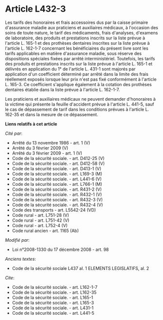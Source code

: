 # Article L432-3

Les tarifs des honoraires et frais accessoires dus par la caisse primaire d'assurance maladie aux praticiens et auxiliaires
médicaux, à l'occasion des soins de toute nature, le tarif des médicaments, frais d'analyses, d'examens de laboratoire, des
produits et prestations inscrits sur la liste prévue à l'article L. 165-1 et des prothèses dentaires inscrites sur la liste
prévue à l'article L. 162-1-7 concernant les bénéficiaires du présent livre sont les tarifs applicables en matière
d'assurance maladie, sous réserve des dispositions spéciales fixées par arrêté interministériel. Toutefois, les tarifs des
produits et prestations inscrits sur la liste prévue à l'article L. 165-1 et délivrés en application du 1° de l'article L.
431-1 sont majorés par application d'un coefficient déterminé par arrêté dans la limite des frais réellement exposés lorsque
leur prix n'est pas fixé conformément à l'article L. 165-3. Ce coefficient s'applique également à la cotation des prothèses
dentaires établie dans la liste prévue à l'article L. 162-1-7. 

Les praticiens et auxiliaires médicaux ne peuvent demander d'honoraires à la victime qui présente la feuille d'accident
prévue à l'article L. 441-5, sauf le cas de dépassement de tarif dans les conditions prévues à l'article L. 162-35 et dans la
mesure de ce dépassement.

**Liens relatifs à cet article**

_Cité par_:

  - Arrêté du 13 novembre 1986 - art. 1 (V)
  - Arrêté du 3 février 2009 (V)
  - Arrêté du 3 février 2009 - art. 1 (V)
  - Code de la sécurité sociale. - art. D412-25 (V)
  - Code de la sécurité sociale. - art. D412-58 (V)
  - Code de la sécurité sociale. - art. D413-1 (V)
  - Code de la sécurité sociale. - art. L169-3 (M)
  - Code de la sécurité sociale. - art. L441-6 (V)
  - Code de la sécurité sociale. - art. L766-1 (M)
  - Code de la sécurité sociale. - art. R431-2 (V)
  - Code de la sécurité sociale. - art. R432-1 (V)
  - Code de la sécurité sociale. - art. R432-3 (V)
  - Code de la sécurité sociale. - art. R432-4 (V)
  - Code des transports - art. L5542-24 (VD)
  - Code rural - art. L751-28 (V)
  - Code rural - art. L751-42 (V)
  - Code rural - art. L752-4 (V)
  - Code rural ancien - art. 1165 (Ab)

_Modifié par_:

  - Loi n°2008-1330 du 17 décembre 2008 - art. 98

_Anciens textes_:

  - Code de la sécurité sociale L437 al. 1 ELEMENTS LEGISLATIFS, al. 2

_Cite_:

  - Code de la sécurité sociale. - art. L162-1-7
  - Code de la sécurité sociale. - art. L162-35
  - Code de la sécurité sociale. - art. L165-1
  - Code de la sécurité sociale. - art. L165-3
  - Code de la sécurité sociale. - art. L431-1
  - Code de la sécurité sociale. - art. L441-5
